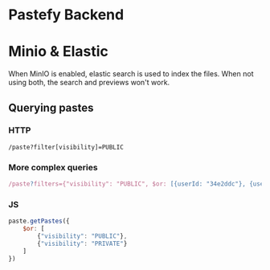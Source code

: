 # Pastefy Backend

# Minio & Elastic
When MinIO is enabled, elastic search is used to index the files. 
When not using both, the search and previews won't work.


## Querying pastes

### HTTP
```
/paste?filter[visibility]=PUBLIC
```

### More complex queries
```js
/paste?filters={"visibility": "PUBLIC", $or: [{userId: "34e2ddc"}, {userId: {"$ne": "d42ewde"}]}
```


### JS
```js
paste.getPastes({
    $or: [
        {"visibility": "PUBLIC"},
        {"visibility": "PRIVATE"}
    ]
})
```